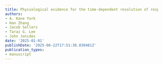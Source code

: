 ```yaml
---
title: Physiological evidence for the time-dependent resolution of response conflicts.
authors:
- A. Kane York
- Han Zhang
- Jacob Sellers
- Taraz G. Lee
- John Jonides
date: '2025-01-01'
publishDate: '2025-06-22T17:51:38.030481Z'
publication_types:
- manuscript
---
```

